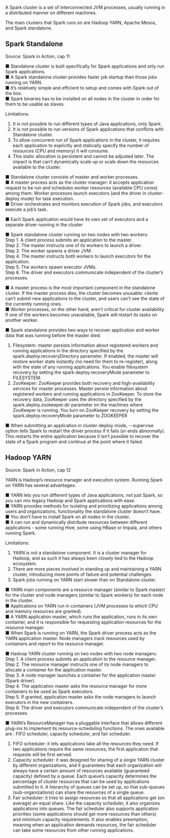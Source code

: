 
A Spark cluster is a set of interconnected JVM processes, usually running in a distributed manner on different machines.

The main clusters that Spark runs on are Hadoop YARN, Apache Mesos, and Spark standalone.


## Spark Standalone

Source: Spark in Action, cap 11

■ Standalone cluster is built specifically for Spark applications and only run Spark applications.  
■ A Spark standalone cluster provides faster job startup than those jobs running on YARN.  
■ It’s relatively simple and efficient to setup and comes with Spark out of the box.  
■ Spark binaries has to be installed on all nodes in the cluster in order for them to be usable as slaves.

Limitations:
1) It is not possible to run different types of Java applications, only Spark.
2) It is not possible to run versions of Spark applications that conflicts with Standalone cluster.
3) To allow concurrent run of Spark applications in the cluster, it requires each application to explicitly and statically specify the number of resources (CPU and memory) it will consume.
4) This static allocation is persistent and cannot be adjusted later. The impact is that can’t dynamically scale up or scale down the resources available to the cluster.


■ Standalone cluster consists of master and worker processes.  
■ A master process acts as the cluster manager: it accepts application request to be run and schedules worker resources (available CPU cores) among them. Worker processes launch executors (and the driver in cluster-deploy mode) for task execution.  
■ Driver orchestrates and monitors execution of Spark jobs, and executors execute a job’s task.

■ Each Spark application would have its own set of executors and a separate driver running in the cluster

■ Spark standalone cluster running on two nodes with two workers:  
Step 1. A client process submits an application to the master.  
Step 2. The master instructs one of its workers to launch a driver.  
Step 3. The worker spawns a driver JVM.  
Step 4. The master instructs both workers to launch executors for the application.  
Step 5. The workers spawn executor JVMs.  
Step 6. The driver and executors communicate independent of the cluster’s processes.

■ A master process is the most important component in the standalone cluster. If the master process dies, the cluster becomes unusable: clients can’t submit new applications to the cluster, and users can’t see the state of the currently running ones.  
■ Worker processes, on the other hand, aren’t critical for cluster availability. If one of the workers becomes unavailable, Spark will restart its tasks on another worker.

■ Spark standalone provides two ways to recover application and worker data that was running before the master died: 
1. Filesystem: master persists information about registered workers and running applications in the directory specified by the spark.deploy.recoveryDirectory parameter.
If enabled, the master will restore worker state instantly (no need for them to re-register), along with the state of any running applications. You enable filesystem recovery by setting the spark.deploy.recoveryMode parameter to FILESYSTEM.
2. ZooKeeper: ZooKeeper provides both recovery and high-availability services for master processes. Master persist information about registered workers and running applications in ZooKeeper. 
To store the recovery data, ZooKeeper uses the directory specified by the spark.deploy.zookeeper.dir parameter on the machines where ZooKeeper is running.
You turn on ZooKeeper recovery by setting the spark.deploy.recoveryMode parameter to ZOOKEEPER

■ When submitting an application in cluster-deploy mode, --supervise option tells Spark to restart the driver process if it fails (or ends abnormally). This restarts the entire application because it isn’t possible to recover the state of a Spark program and continue at the point where it failed.


## Hadoop YARN

Source: Spark in Action, cap 12

YARN is Hadoop’s resource manager and execution system. Running Spark on YARN has several advantages:

■ YARN lets you run different types of Java applications, not just Spark, so you can mix legacy Hadoop and Spark applications with ease.  
■ YARN provides methods for isolating and prioritizing applications among users and organizations, functionality the standalone cluster doesn’t have.  
■ You don’t have to install Spark on all nodes in the cluster.  
■ It can run and dynamically distribute resources between different applications - some running Hive, some using HBase or Impala, and others running Spark.

Limitations:
1) YARN is not a standalone component. It is a cluster manager for Hadoop, and as such it has always been closely tied to the Hadoop ecosystem.
2) There are more pieces involved in standing up and maintaining a YARN cluster, introducing more points of failure and potential challenges
3) Spark jobs running on YARN start slower than on Standalone cluster.


■ YARN main components are a resource manager (similar to Spark master) for the cluster and node managers (similar to Spark workers) for each node in the cluster.  
■ Applications on YARN run in containers (JVM processes to which CPU and memory resources are granted).  
■ A YARN application master, which runs the application, runs in its own container, and it is responsible for requesting application resources for the resource manager.  
■ When Spark is running on YARN, the Spark driver process acts as the YARN application master. Node managers track resources used by containers and report to the resource manager.

■ Hadoop YARN cluster running on two nodes with two node managers:  
Step 1. A client process submits an application to the resource manager.  
Step 2. The resource manager instructs one of its node managers to allocate a container for the application master.  
Step 3. A node manager launches a container for the application master (Spark driver)  
Step 4. The application master asks the resource manager for more containers to be used as Spark executors.  
Step 5. If granted, application master asks the node managers to launch executors in the new containers.  
Step 6. The driver and executors communicate independent of the cluster’s processes.

■ YARN’s ResourceManager has a pluggable interface that allows different plug-ins to implement its resource-scheduling functions. The ones available are : FIFO scheduler, capacity scheduler, and fair scheduler.  
1. FIFO scheduler: it lets applications take all the resources they need. If two applications require the same resources, the first
application that requests will be first served.
2. Capacity scheduler: it was designed for sharing of a single YARN cluster by different organizations, and it guarantees that each organization will always have a certain amount of resources available (guaranteed capacity) defined by a queue. Each queue’s capacity determines the percentage of cluster resources that can be used by applications submitted to it. A hierarchy of queues can be set up, so that sub-queues (sub-organizations) can share the resources of a single queue.
3. Fair scheduler: it tries to assign resources so that all applications get (on average) an equal share. Like the capacity scheduler, it also organizes applications into queues. The fair scheduler also supports application priorities (some applications should get more resources than others) and minimum capacity requirements. It also enables preemption, meaning when an application
demands resources, the fair scheduler can take some resources from other running applications.